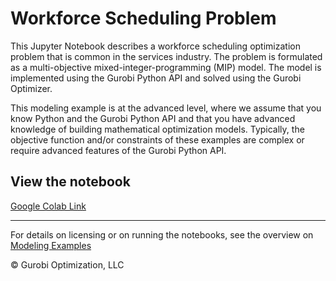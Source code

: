 # Workforce Scheduling Problem

This  Jupyter Notebook describes a workforce scheduling optimization problem that is common in the services industry. 
The problem is formulated as a multi-objective mixed-integer-programming (MIP) model.
The model is implemented using the Gurobi Python API and solved using the Gurobi Optimizer. 

This modeling example is at the advanced level, where we assume that you know Python and the Gurobi Python API and 
that you have advanced knowledge of building mathematical optimization models. Typically, the objective function 
and/or constraints of these examples are complex or require advanced features of the Gurobi Python API.


## View the notebook

[Google Colab Link](https://colab.research.google.com/github/Gurobi/modeling-examples/blob/master/workforce/workforce_scheduling.ipynb)

----
For details on licensing or on running the notebooks, see the overview on [Modeling Examples](../)

© Gurobi Optimization, LLC